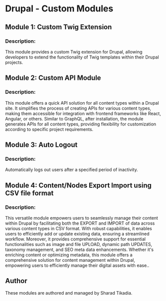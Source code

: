 # Drupal - Custom Modules

## Module 1: Custom Twig Extension

### Description:
This module provides a custom Twig extension for Drupal, allowing developers to extend the functionality of Twig templates within their Drupal projects.

## Module 2: Custom API Module

### Description:
This module offers a quick API solution for all content types within a Drupal site. It simplifies the process of creating APIs for various content types, making them accessible for integration with frontend frameworks like React, Angular, or others. Similar to GraphQL, after installation, the module generates APIs for all content types, providing flexibility for customization according to specific project requirements.

## Module 3: Auto Logout

### Description:
Automatically logs out users after a specified period of inactivity.

## Module 4: Content/Nodes Export Import using CSV file format

### Description:
This versatile module empowers users to seamlessly manage their content within Drupal by facilitating both the EXPORT and IMPORT of data across various content types in CSV format. With robust capabilities, it enables users to efficiently add or update existing data, ensuring a streamlined workflow. Moreover, it provides comprehensive support for essential functionalities such as image and file UPLOAD, dynamic path UPDATES, taxonomy management, and SEO meta data enhancements. Whether it's enriching content or optimizing metadata, this module offers a comprehensive solution for content management within Drupal, empowering users to efficiently manage their digital assets with ease..

## Author

These modules are authored and managed by Sharad Tikadia.

